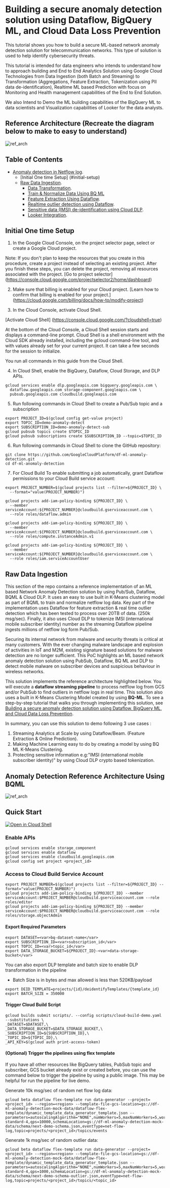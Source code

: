 # Building a secure anomaly detection solution using Dataflow, BigQuery ML, and Cloud Data Loss Prevention
This tutorial shows you how to build a secure ML-based network anomaly detection solution for telecommunication networks. This type of solution is used to help identify cybersecurity threats.

This tutorial is intended for data engineers who intends to understand how to approach building and End to End Analytics Solution using Google Cloud Technologies from Data Ingestion (both Batch and Streaming) to Transformation (Aggregations, Feature Extraction, Tokenization using PII data de-identification), Realtime ML based Prediction with focus on Monitoring and Health management capabilities of the End to End Solution.

We also Intend to Demo the ML building capabilities of the BigQuery ML to data scientists and Visualization capabilities of Looker for the data analysts.    

## Reference Architecture (Recreate the diagram below to make to easy to understand)

![ref_arch](diagram/ref_arch.png)

## Table of Contents  
* [Anomaly detection in Netflow log](#anomaly-detection-in-netflow-log).  
	* [Initial One time Setup] (#initial-setup)
  * [Raw Data Ingestion](#anomaly-detection-reference-architecture-using-bqml).      
	* [Data Transformation](#quick-start).   
	* [Train & Normalize Data Using BQ ML](#create-a-k-means-model-using-bq-ml )
	* [Feature Extraction Using Dataflow](#feature-extraction-after-aggregation). 
	* [Realtime outlier detection using Dataflow](#find-the-outliers). 
	* [Sensitive data (IMSI) de-identification using Cloud DLP](#dlp-integration). 
	* [Looker Integration](#looker-integration). 
	

## Initial One time Setup
1. In the Google Cloud Console, on the project selector page, select or create a Google Cloud project.

Note: If you don't plan to keep the resources that you create in this procedure, create a project instead of selecting an existing project. After you finish these steps, you can delete the project, removing all resources associated with the project.
[Go to project selector] (https://console.cloud.google.com/projectselector2/home/dashboard)

2. Make sure that billing is enabled for your Cloud project. [Learn how to confirm that billing is enabled for your project.] (https://cloud.google.com/billing/docs/how-to/modify-project)

3. In the Cloud Console, activate Cloud Shell.

[Activate Cloud Shell] (https://console.cloud.google.com/?cloudshell=true)

At the bottom of the Cloud Console, a Cloud Shell session starts and displays a command-line prompt. Cloud Shell is a shell environment with the Cloud SDK already installed, including the gcloud command-line tool, and with values already set for your current project. It can take a few seconds for the session to initialize.

You run all commands in this guide from the Cloud Shell.

4. In Cloud Shell, enable the BigQuery, Dataflow, Cloud Storage, and DLP APIs.

```
gcloud services enable dlp.googleapis.com bigquery.googleapis.com \
  dataflow.googleapis.com storage-component.googleapis.com \
  pubsub.googleapis.com cloudbuild.googleapis.com
  ```

5. Run following commands in Cloud Shell to create a Pub/Sub topic and a subscription

```
export PROJECT_ID=$(gcloud config get-value project)
export TOPIC_ID=demo-anomaly-detect
export SUBSCRIPTION_ID=demo-anomaly-detect-sub
gcloud pubsub topics create $TOPIC_ID
gcloud pubsub subscriptions create $SUBSCRIPTION_ID --topic=$TOPIC_ID 
```

6. Run following commands in Cloud Shell to clone the GitHub repository:

```
git clone https://github.com/GoogleCloudPlatform/df-ml-anomaly-detection.git
cd df-ml-anomaly-detection
```

7. For Cloud Build To enable submitting a job automatically, grant Dataflow permissions to your Cloud Build service account:

```
export PROJECT_NUMBER=$(gcloud projects list --filter=${PROJECT_ID} \
  --format="value(PROJECT_NUMBER)")

gcloud projects add-iam-policy-binding ${PROJECT_ID} \
  --member serviceAccount:${PROJECT_NUMBER}@cloudbuild.gserviceaccount.com \
  --role roles/dataflow.admin

gcloud projects add-iam-policy-binding ${PROJECT_ID} \
  --member serviceAccount:${PROJECT_NUMBER}@cloudbuild.gserviceaccount.com \
  --role roles/compute.instanceAdmin.v1

gcloud projects add-iam-policy-binding ${PROJECT_ID} \
  --member serviceAccount:${PROJECT_NUMBER}@cloudbuild.gserviceaccount.com \
  --role roles/iam.serviceAccountUser
```

## Raw Data Ingestion
This section of the repo contains a reference implementation of an ML based Network Anomaly Detection solution by using Pub/Sub, Dataflow, BQML & Cloud DLP.  It uses an easy to use built in K-Means clustering model as part of BQML to train and normalize netflow log data.   Key part of the  implementation  uses  Dataflow for  feature extraction & real time outlier detection which  has been tested to process over 20TB of data. (250k msg/sec). Finally, it also uses Cloud DLP to tokenize IMSI  (international mobile subscriber identity) number as the streaming Dataflow pipeline  ingests millions of netflow log form Pub/Sub.   

Securing its internal network from malware and security threats is critical at many customers. With the ever changing malware landscape and explosion of activities in IoT and M2M, existing signature based solutions for malware detection are no longer sufficient. This PoC highlights an ML based network anomaly detection solution using PubSub, Dataflow, BQ ML and DLP to detect mobile malware on subscriber devices and suspicious behaviour in wireless networks.

This solution implements the reference architecture highlighted below. You will execute a <b>dataflow streaming pipeline</b> to process netflow log from GCS and/or PubSub to find outliers in netflow logs  in real time.  This solution also uses a built in K-Means Clustering Model created by using <b>BQ-ML</b>. To see a step-by-step tutorial that walks you through implementing this solution, see [Building a secure anomaly detection solution using Dataflow, BigQuery ML, and Cloud Data Loss Prevention](https://cloud.google.com/solutions/building-anomaly-detection-dataflow-bigqueryml-dlp).   

In summary, you can use this solution to demo following 3 use cases :

1.  Streaming Analytics at Scale by using Dataflow/Beam. (Feature Extraction & Online Prediction).  
2. Making Machine Learning easy to do by creating a model by using BQ ML K-Means Clustering.  
3. Protecting sensitive information e.g:"IMSI (international mobile subscriber identity)" by using Cloud DLP crypto based tokenization.  

## Anomaly Detection Reference Architecture Using BQML


![ref_arch](diagram/ref_arch.png)

## Quick Start

[![Open in Cloud Shell](http://gstatic.com/cloudssh/images/open-btn.svg)](https://console.cloud.google.com/cloudshell/editor?cloudshell_git_repo=https://github.com/GoogleCloudPlatform/df-ml-anomaly-detection.git)

### Enable APIs

```gcloud services enable bigquery
gcloud services enable storage_component
gcloud services enable dataflow
gcloud services enable cloudbuild.googleapis.com
gcloud config set project <project_id>
```
### Access to Cloud Build Service Account 

```export PROJECT_ID=$(gcloud config get-value project)
export PROJECT_NUMBER=$(gcloud projects list --filter=${PROJECT_ID} --format="value(PROJECT_NUMBER)") 
gcloud projects add-iam-policy-binding ${PROJECT_ID} --member serviceAccount:$PROJECT_NUMBER@cloudbuild.gserviceaccount.com --role roles/editor
gcloud projects add-iam-policy-binding ${PROJECT_ID} --member serviceAccount:$PROJECT_NUMBER@cloudbuild.gserviceaccount.com --role roles/storage.objectAdmin
```

#### Export Required Parameters 
```
export DATASET=<var>bq-dataset-name</var>
export SUBSCRIPTION_ID=<var>subscription_id</var>
export TOPIC_ID=<var>topic_id</var>
export DATA_STORAGE_BUCKET=${PROJECT_ID}-<var>data-storage-bucket</var>
```
You can also export DLP template and batch size to enable DLP transformation in the pipeline
* Batch Size is in bytes and max allowed is less than 520KB/payload
```
export DEID_TEMPLATE=projects/{id}/deidentifyTemplates/{template_id}
export BATCH_SIZE = 350000
```
#### Trigger Cloud Build Script

```
gcloud builds submit scripts/. --config scripts/cloud-build-demo.yaml  --substitutions \
_DATASET=$DATASET,\
_DATA_STORAGE_BUCKET=$DATA_STORAGE_BUCKET,\
_SUBSCRIPTION_ID=${SUBSCRIPTION_ID},\
_TOPIC_ID=${TOPIC_ID},\
_API_KEY=$(gcloud auth print-access-token)
```
#### (Optional) Trigger the pipelines using flex template
If you have all other resources like BigQuery tables, PubSub topic and subscriber, GCS bucket already exist or created before, you can use the command below to trigger the pipeline by using a public image. This may be helpful for run the pipeline for live demo. 

Generate 10k msg/sec of random net flow log data:
```
gcloud beta dataflow flex-template run data-generator --project=<project_id> --region=<region> --template-file-gcs-location=gs://df-ml-anomaly-detection-mock-data/dataflow-flex-template/dynamic_template_data_generator_template.json --parameters=autoscalingAlgorithm="NONE",numWorkers=5,maxNumWorkers=5,workerMachineType=n1-standard-4,qps=10000,schemaLocation=gs://df-ml-anomaly-detection-mock-data/schema/next-demo-schema.json,eventType=net-flow-log,topic=projects/<project_id>/topics/events
```
Generate 1k msg/sec of random outlier data:
```
gcloud beta dataflow flex-template run data-generator --project=<project_id> --region=<region> --template-file-gcs-location=gs://df-ml-anomaly-detection-mock-data/dataflow-flex-template/dynamic_template_data_generator_template.json --parameters=autoscalingAlgorithm="NONE",numWorkers=5,maxNumWorkers=5,workerMachineType=n1-standard-4,qps=1000,schemaLocation=gs://df-ml-anomaly-detection-mock-data/schema/next-demo-schema-outlier.json,eventType=net-flow-log,topic=projects/<project_id>/topics/<topic_id>
```

